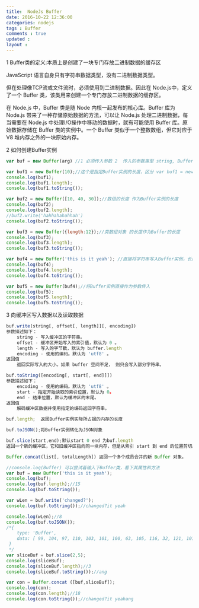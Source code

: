 ```yaml
---
title:  NodeJs Buffer 
date: 2016-10-22 12:36:00
categories: nodejs
tags : Buffer
comments : true 
updated : 
layout : 
---
```


1 Buffer类的定义:本质上是创建了一块专门存放二进制数据的缓存区

JavaScript 语言自身只有字符串数据类型，没有二进制数据类型。

但在处理像TCP流或文件流时，必须使用到二进制数据。因此在 Node.js中，定义了一个 Buffer 类，该类用来创建一个专门存放二进制数据的缓存区。

在 Node.js 中，Buffer 类是随 Node 内核一起发布的核心库。Buffer 库为 Node.js 带来了一种存储原始数据的方法，可以让 Node.js 处理二进制数据，每当需要在 Node.js 中处理I/O操作中移动的数据时，就有可能使用 Buffer 库。原始数据存储在 Buffer 类的实例中。一个 Buffer 类似于一个整数数组，但它对应于 V8 堆内存之外的一块原始内存。

2 如何创建Buffer实例 

```javascript
var buf = new Buffer(arg) //1 必须传入参数 2  传入的参数类型 string, Buffer, ArrayBuffer, Array, or array-like object.
```

```javascript
var buf1 = new Buffer(10);//这个是指定Buffer实例的长度，区分 var buf1 = new Buffer('10');
console.log(buf1);
console.log(buf1.length);
console.log(buf1.toString());

var buf2 = new Buffer([10, 40, 30]);//数组的长度 作为Buffer实例的长度
console.log(buf2);
console.log(buf2.length);
//buf2.write('hahhahahahhah')
console.log(buf2.toString());

var buf3 = new Buffer({length:12});//类数组对象 的长度作为Buffer的长度
console.log(buf3);
console.log(buf3.length);
console.log(buf3.toString());

var buf4 = new Buffer('this is it yeah'); //直接将字符串写入Buffer实例，长度等于字符串的长度
console.log(buf4);
console.log(buf4.length);
console.log(buf4.toString());

var buf5 = new Buffer(buf4);//将Buffer实例直接作为参数传入
console.log(buf5);
console.log(buf5.length);
console.log(buf5.toString());
```

3 向缓冲区写入数据以及读取数据

```javascript
buf.write(string[, offset[, length]][, encoding])
参数描述如下：
    string - 写入缓冲区的字符串。
    offset - 缓冲区开始写入的索引值，默认为 0 。
    length - 写入的字节数，默认为 buffer.length
    encoding - 使用的编码。默认为 'utf8' 。
返回值
	返回实际写入的大小。如果 buffer 空间不足， 则只会写入部分字符串。
```

```javascript
buf.toString([encoding[, start[, end]]])
参数描述如下：
    encoding - 使用的编码。默认为 'utf8' 。
    start - 指定开始读取的索引位置，默认为 0。
    end - 结束位置，默认为缓冲区的末尾。
返回值
	解码缓冲区数据并使用指定的编码返回字符串。
```

```javascript
buf.length;  返回Buffer实例实际所占据的内存的长度
```

```javascript
buf.toJSON();将Buffer实例转化为JSON对象
```

```javascript
buf.slice(start,end);默认start 0 end 为buf.length 
返回一个新的缓冲区，它和旧缓冲区指向同一块内存，但是从索引 start 到 end 的位置剪切。
```

```javascript
Buffer.concat(list[, totalLength]) 返回一个多个成员合并的新 Buffer 对象。
```

```javascript
//console.log(Buffer) 可以尝试着输入下Buffer类，看下其属性和方法
var buf = new Buffer('this is it yeah');
console.log(buf);
console.log(buf.length);//15
console.log(buf.toString());

var wLen = buf.write('changed?');
console.log(buf.toString());//changed?it yeah

console.log(wLen);//8
console.log(buf.toJSON());
/*{
	type: 'Buffer',
 	data: [ 99, 104, 97, 110, 103, 101, 100, 63, 105, 116, 32, 121, 101, 97, 104 ] 
 }
 */
var sliceBuf = buf.slice(2,5);
console.log(sliceBuf);
console.log(sliceBuf.length);//3
console.log(sliceBuf.toString());//ang

var con = Buffer.concat ([buf,sliceBuf]);
console.log(con);
console.log(con.length);//18
console.log(con.toString());//changed?it yeahang
```

